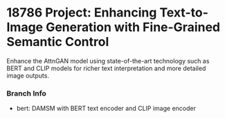 # 18786 Project: Enhancing Text-to-Image Generation with Fine-Grained Semantic Control

Enhance the AttnGAN model using state-of-the-art technology such as BERT and CLIP models for richer text interpretation and more detailed image outputs.

### Branch Info

- bert: DAMSM with BERT text encoder and CLIP image encoder
